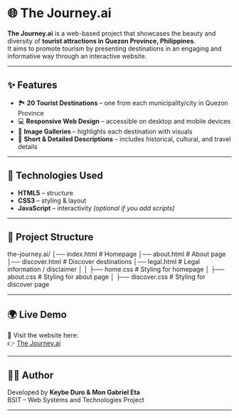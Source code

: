 # 🌐 The Journey.ai

**The Journey.ai** is a web-based project that showcases the beauty and diversity of **tourist attractions in Quezon Province, Philippines**.  
It aims to promote tourism by presenting destinations in an engaging and informative way through an interactive website.  

---

## ✨ Features
- 🏞️ **20 Tourist Destinations** – one from each municipality/city in Quezon Province  
- 💻 **Responsive Web Design** – accessible on desktop and mobile devices  
- 📸 **Image Galleries** – highlights each destination with visuals  
- 📍 **Short & Detailed Descriptions** – includes historical, cultural, and travel details  

---

## 🚀 Technologies Used
- **HTML5** – structure  
- **CSS3** – styling & layout  
- **JavaScript** – interactivity *(optional if you add scripts)*  

---

## 📂 Project Structure
the-journey.ai/
│── index.html # Homepage
│── about.html # About page
│── discover.html # Discover destinations
│── legal.html # Legal information / disclaimer
│
│ ├── home.css # Styling for homepage
│ ├── about.css # Styling for about page
│ ├── discover.css # Styling for discover page


---

## 🌍 Live Demo
🔗 Visit the website here:  
👉 [The Journey.ai](https://USERNAME.github.io/the-journey.ai)

---

## 👨‍💻 Author
Developed by **Keybe Duro & Mon Gabriel Eta**  
BSIT – Web Systems and Technologies Project  

---


